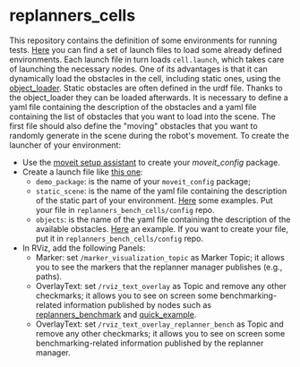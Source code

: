 # **replanners_cells**

This repository contains the definition of some environments for running tests. [Here](https://github.com/JRL-CARI-CNR-UNIBS/replanning_strategies/tree/master/replanners_cells/replanners_bench_cells/launch) you can find a set of launch files to load some already defined environments.
Each launch file in turn loads `cell.launch`, which takes care of launching the necessary nodes. One of its advantages is that it can dynamically load the obstacles in the cell, including static ones, using the [object_loader](https://github.com/CNR-STIIMA-IRAS/object_loader.git). Static obstacles are often defined in the urdf file. Thanks to the object_loader they can be loaded afterwards. It is necessary to define a yaml file containing the description of the obstacles and a yaml file containing the list of obstacles that you want to load into the scene. The first file should also define the "moving" obstacles that you want to randomly generate in the scene during the robot's movement.
To create the launcher of your environment:
 - Use the [moveit setup assistant](http://docs.ros.org/en/kinetic/api/moveit_tutorials/html/doc/setup_assistant/setup_assistant_tutorial.html) to create your *moveit_config* package.
 - Create a launch file like [this one](https://github.com/JRL-CARI-CNR-UNIBS/replanning_strategies/blob/master/replanners_cells/replanners_bench_cells/launch/how_to_launch_your_cell.launch):
    - `demo_package`: is the name of your `moveit_config` package;
    - `static_scene`: is the name of the yaml file containing the description of the static part of your environment. [Here](https://github.com/JRL-CARI-CNR-UNIBS/replanning_strategies/tree/master/replanners_cells/replanners_bench_cells/config) some examples. Put your file in `replanners_bench_cells/config` repo.
    - `objects`: is the name of the yaml file containing the description of the available obstacles. [Here](https://github.com/JRL-CARI-CNR-UNIBS/replanning_strategies/blob/master/replanners_cells/replanners_bench_cells/config/object_test_replanner.yaml) an example. If you want to create your file, put it in `replanners_bench_cells/config` repo.
 - In RViz, add the following Panels:
   - Marker: set `/marker_visualization_topic` as Marker Topic; it allows you to see the markers that the replanner manager publishes (e.g., paths).
   - OverlayText: set `/rviz_text_overlay` as Topic and remove any other checkmarks; it allows you to see on screen some benchmarking-related information published by nodes such as [replanners_benchmark](https://github.com/JRL-CARI-CNR-UNIBS/replanning_strategies/blob/master/replanners_benchmark/src/replanners_benchmark.cpp) and [quick_example](https://github.com/JRL-CARI-CNR-UNIBS/replanning_strategies/blob/master/replanners_lib/examples/src/quick_example.cpp).
   - OverlayText: set `/rviz_text_overlay_replanner_bench` as Topic and remove any other checkmarks; it allows you to see on screen some benchmarking-related information published by the replanner manager.
